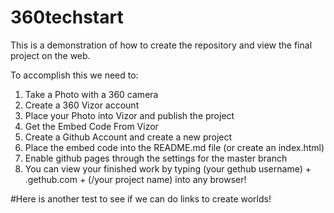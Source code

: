 # 360techstart
This is a demonstration of how to create the repository and view the final project on the web. 


To accomplish this we need to:
1. Take a Photo with a 360 camera
2. Create a 360 Vizor account
3. Place your Photo into Vizor and publish the project
4. Get the Embed Code From Vizor
5. Create a Github Account and create a new project
6. Place the embed code into the README.md file (or create an index.html)
7. Enable github pages through the settings for the master branch
8. You can view your finished work by typing  (your gethub username) + .gethub.com + (/your project name) into any browser!


#Here is another test to see if we can do links to create worlds!

<script src='//vizor.io/static/scripts/vizor-360-embed.js' data-vizorurl='//vizor.io/embed/ed859/linktest'></script>
